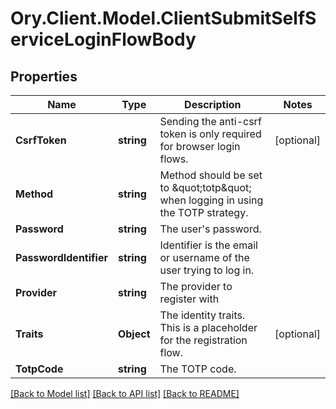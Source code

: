 # Ory.Client.Model.ClientSubmitSelfServiceLoginFlowBody

## Properties

Name | Type | Description | Notes
------------ | ------------- | ------------- | -------------
**CsrfToken** | **string** | Sending the anti-csrf token is only required for browser login flows. | [optional] 
**Method** | **string** | Method should be set to \&quot;totp\&quot; when logging in using the TOTP strategy. | 
**Password** | **string** | The user&#39;s password. | 
**PasswordIdentifier** | **string** | Identifier is the email or username of the user trying to log in. | 
**Provider** | **string** | The provider to register with | 
**Traits** | **Object** | The identity traits. This is a placeholder for the registration flow. | [optional] 
**TotpCode** | **string** | The TOTP code. | 

[[Back to Model list]](../README.md#documentation-for-models) [[Back to API list]](../README.md#documentation-for-api-endpoints) [[Back to README]](../README.md)

